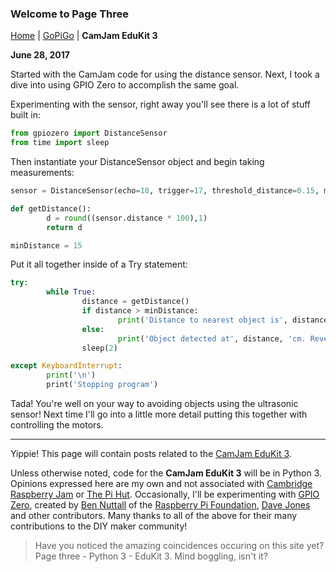 ### Welcome to Page Three

[Home](README.md) | [GoPiGo](Page2.md) | **CamJam EduKit 3**

**June 28, 2017**

Started with the CamJam code for using the distance sensor.
Next, I took a dive into using GPIO Zero to accomplish the same goal.

Experimenting with the sensor, right away you'll see there is a lot of stuff built in:
```python
from gpiozero import DistanceSensor
from time import sleep
```
Then instantiate your DistanceSensor object and begin taking measurements:
```python
sensor = DistanceSensor(echo=18, trigger=17, threshold_distance=0.15, max_distance=1)

def getDistance():
        d = round((sensor.distance * 100),1)
        return d

minDistance = 15
```
Put it all together inside of a Try statement:
```python
try:
        while True:
                distance = getDistance()
                if distance > minDistance:
                        print('Distance to nearest object is', distance, 'cm. Forward!')
                else:
                        print('Object detected at', distance, 'cm. Reverse!')
                sleep(2)

except KeyboardInterrupt:
        print('\n')
        print('Stopping program')
```
Tada! You're well on your way to avoiding objects using the ultrasonic sensor! 
Next time I'll go into a little more detail putting this together with controlling the motors.

* * *
Yippie! This page will contain posts related to the [CamJam EduKit 3](https://camjam.me/?page_id=1035).

Unless otherwise noted, code for the **CamJam EduKit 3** will be in Python 3. Opinions expressed here are my own and not associated with [Cambridge Raspberry Jam](http://camjam.me/) or [The Pi Hut](https://thepihut.com/). Occasionally, I'll be experimenting with [GPIO Zero](https://gpiozero.readthedocs.io/), created by [Ben Nuttall](https://github.com/bennuttall) of the [Raspberry Pi Foundation](https://www.raspberrypi.org/), [Dave Jones](https://github.com/waveform80) and other contributors. Many thanks to all of the above for their many contributions to the DIY maker community!

>Have you noticed the amazing coincidences occuring on this site yet? Page three - Python 3 - EduKit 3. Mind boggling, isn't it?
